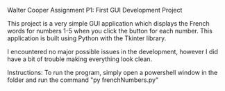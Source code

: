 Walter Cooper
Assignment P1: First GUI Development Project

This project is a very simple GUI application which displays the
French words for numbers 1-5 when you click the button for each number.
This application is built using Python with the Tkinter library.

I encountered no major possible issues in the development, however
I did have a bit of trouble making everything look clean.

Instructions:
To run the program, simply open a powershell window in the folder
and run the command "py frenchNumbers.py"
